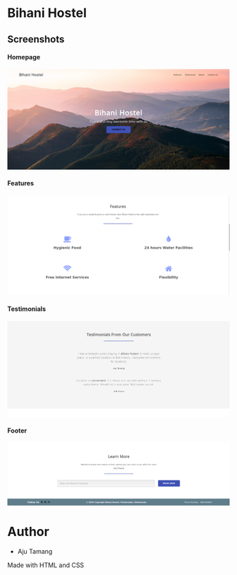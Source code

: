 # Bihani Hostel

## Screenshots

#### Homepage
![alt text](./screenshots/home.png)

#### Features
![alt text](./screenshots/features.png)

#### Testimonials
![alt text](./screenshots/testimonials.png)

#### Footer
![alt text](./screenshots/footer.png)


# Author
- Aju Tamang

Made with HTML and CSS